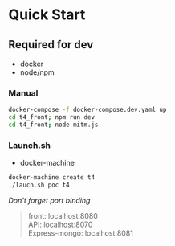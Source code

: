 # Quick Start  

## Required for dev  
- docker
- node/npm

### Manual  

```bash
docker-compose -f docker-compose.dev.yaml up
cd t4_front; npm run dev
cd t4_front; node mitm.js
```

### Launch.sh  

- docker-machine
```bash
docker-machine create t4
./lauch.sh poc t4
```
*Don't forget port binding*

> front: localhost:8080  
API: localhost:8070  
Express-mongo: localhost:8081  
